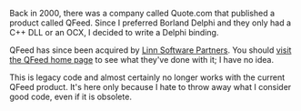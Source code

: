 Back in 2000, there was a company called Quote.com that published a product called QFeed. Since I preferred Borland Delphi and they only had a C++ DLL or an OCX, I decided to write a Delphi binding.

QFeed has since been acquired by [Linn Software Partners](http://www.linnsoft.com/). You should [visit the QFeed home page](http://www.linnsoft.com/QFeed/) to see what they've done with it; I have no idea.

This is legacy code and almost certainly no longer works with the current QFeed product. It's here only because I hate to throw away what I consider good code, even if it is obsolete.